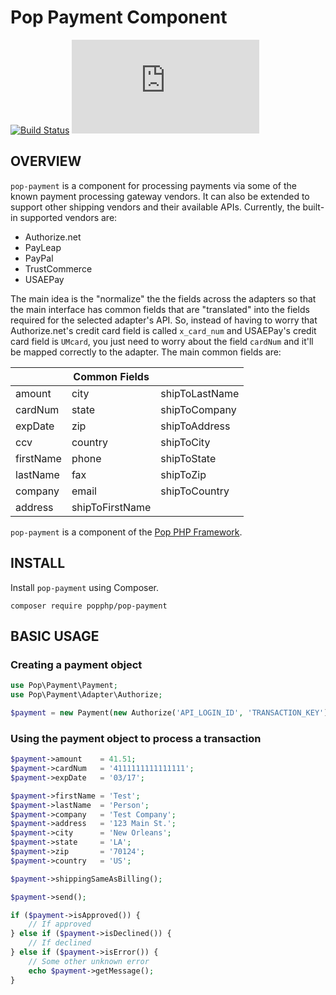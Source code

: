 Pop Payment Component
=====================

[![Build Status](https://travis-ci.org/popphp/pop-payment.svg?branch=master)](https://travis-ci.org/popphp/pop-payment)
[![Coverage Status](http://www.popphp.org/cc/coverage.php?comp=pop-payment)](http://www.popphp.org/cc/pop-payment/)

OVERVIEW
--------
`pop-payment` is a component for processing payments via some of the known payment processing gateway 
vendors. It can also be extended to support other shipping vendors and their available APIs. Currently,
the built-in supported vendors are:

* Authorize.net
* PayLeap
* PayPal
* TrustCommerce
* USAEPay

The main idea is the "normalize" the the fields across the adapters so that the main interface has
common fields that are "translated" into the fields required for the selected adapter's API. So,
instead of having to worry that Authorize.net's credit card field is called `x_card_num` and
USAEPay's credit card field is `UMcard`, you just need to worry about the field `cardNum` and it'll
be mapped correctly to the adapter. The main common fields are:

|                 | Common Fields   |                 |
|-----------------|-----------------|-----------------|
| amount          | city            | shipToLastName  |
| cardNum         | state           | shipToCompany   |
| expDate         | zip             | shipToAddress   |
| ccv             | country         | shipToCity      |
| firstName       | phone           | shipToState     |
| lastName        | fax             | shipToZip       |
| company         | email           | shipToCountry   |
| address         | shipToFirstName |                 |   

`pop-payment` is a component of the [Pop PHP Framework](http://www.popphp.org/).

INSTALL
-------

Install `pop-payment` using Composer.

    composer require popphp/pop-payment

BASIC USAGE
-----------

### Creating a payment object

```php
use Pop\Payment\Payment;
use Pop\Payment\Adapter\Authorize;

$payment = new Payment(new Authorize('API_LOGIN_ID', 'TRANSACTION_KEY')); 
```

### Using the payment object to process a transaction

```php
$payment->amount    = 41.51;
$payment->cardNum   = '4111111111111111';
$payment->expDate   = '03/17';

$payment->firstName = 'Test';
$payment->lastName  = 'Person';
$payment->company   = 'Test Company';
$payment->address   = '123 Main St.';
$payment->city      = 'New Orleans';
$payment->state     = 'LA';
$payment->zip       = '70124';
$payment->country   = 'US';

$payment->shippingSameAsBilling();

$payment->send();

if ($payment->isApproved()) {
    // If approved
} else if ($payment->isDeclined()) {
    // If declined
} else if ($payment->isError()) {
    // Some other unknown error
    echo $payment->getMessage();
}
```